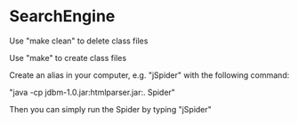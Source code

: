 # SearchEngine

Use "make clean" to delete class files

Use "make" to create class files

Create an alias in your computer, e.g. "jSpider" with the following command:

"java -cp jdbm-1.0.jar:htmlparser.jar:. Spider"

Then you can simply run the Spider by typing "jSpider"
